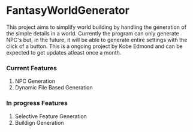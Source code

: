 # FantasyWorldGenerator

This project aims to simplify world building by handling the generation of the simple details in a world. Currently the program can only generate NPC's but, in the future, it will be able to generate entire settings with the click of a button. This is a ongoing project by Kobe Edmond and can be expected to get updates atleast once a month.

### Current Features
1. NPC Generation
2. Dynamic File Based Generation

### In progress Features
1. Selective Feature Generation
2. Buildign Generation
